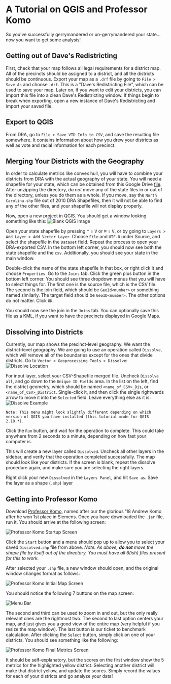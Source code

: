# A Tutorial on QGIS and Professor Komo

So you've successfully gerrymandered or un-gerrymandered your state... now you want to get some analysis!

## Getting out of Dave's Redistricting

First, check that your map follows all legal requirements for a district map.
All of the precincts should be assigned to a district, and all the districts should be continuous.
Export your map as a `.drf` file by going to `File > Save As` and choose `.drf`.
This is a "Dave's Redistricting File", which can be used to save your map.
 Later on, if you want to edit your districts, you can import this file into a clean Dave's Redistricting window. If things begin to break when exporting, open a new instance of Dave's Redistricting and import your saved file.

## Export to QGIS

From DRA, go to `File > Save VTD Info to CSV`, and save the resulting file somewhere. It contains information about how you drew your districts as well as vote and racial information for each precinct.

## Merging Your Districts with the Geography

In order to calculate metrics like convex hull, you will have to combine your districts from DRA with the actual geography of your state.
You will need a shapefile for your state, which can be obtained from this Google Drive [file](https://drive.google.com/folderview?id=0Bz_uFI8VY7xLZV9tTEFvc0hMdTg&usp=sharing).
After unzipping the directory, *do not* move any of the state files in or out of the directory, unless you do them as a whole.
If you move, say the `North Carolina.shp` file out of 2010 DRA Shapefiles, then it will not be able to find any of the other files, and your shapefile will not display properly.

Now, open a new project in QGIS. You should get a window looking something like this:
![Blank QGIS Image](https://i.imgur.com/2dHeMKX.png)

Open your state shapefile by pressing <kbd>⌃</kbd> <kbd>⇧</kbd> <kbd>V</kbd> or <kbd>⌘</kbd> <kbd>⇧</kbd> <kbd>V</kbd>, or by going to `Layers > Add Layer > Add Vector Layer`.
Choose `File` and `UTF-8` under Source, and select the shapefile in the `Dataset` field.
Repeat the process to open your DRA-exported CSV.
In the bottom left corner, you should now see both the state shapefile and the `csv`.
Additionally, you should see your state in the main window.

Double-click the name of the state shapefile in that box, or right click it and choose `Properties`.
Go to the `Joins` tab.
Click the green plus button in the bottom left corner.
You should see three dropdown menus that you will have to select things for.
The first one is the source file, which is the CSV file.
The second is the join field, which should be `GeoId<number>` or something named similarly.
The target field should be `GeoID<number>`. The other options do not matter. Click `OK`.

You should now see the join in the `Joins` tab. You can optionally save this file as a KML, if you want to have the precincts displayed in Google Maps.

## Dissolving into Districts

Currently, our map shows the precinct-level geography.
We want the district-level geography.
We are going to use an operation called `Dissolve`, which will remove all of the boundaries except for the ones that divide districts.
Go to `Vector > Geoprocessing Tools > Dissolve`:
![Dissolve Location](https://i.imgur.com/WMTobDd.png)

For input layer, select your CSV-Shapefile merged file.
Uncheck `Dissolve all`, and go down to the `Unique ID Fields` area.
In the list on the left, find the district geometry, which should be named `<name_of_CSV>_Dis`, or `<name_of_CSV>_District`.
Single-click it, and then click the single rightwards arrow to move it into the `Selected` field.
Leave everything else as it is:
![Dissolve Example](https://i.imgur.com/pjTX0KZ.png)

`Note: This menu might look slightly different depending on which version of QGIS you have installed (this tutorial made for QGIS 2.18.*). `

Click the `Run` button, and wait for the operation to complete.
This could take anywhere from 2 seconds to a minute, depending on how fast your computer is.

This will create a new layer called `Dissolved`.
Uncheck all other layers in the sidebar, and verify that the operation completed successfully.
The map should look like your districts.
If the screen is blank, repeat the dissolve procedure again, and make sure you are selecting the right layers.

Right click your new `Dissolved` in the `Layers Panel`, and hit `Save as`. Save the layer as a shape (`.shp`) layer

## Getting into Professor Komo

Download [Professor Komo](https://drive.google.com/open?id=1vvlv61xvNgekhqzbha7X3jEpWXqSoXxn), named after our the glorious '18 Andrew Komo after he won 1st place in Siemens. Once you have downloaded the `.jar` file, run it. You should arrive at the following screen:

![Professor Komo Startup Screen](https://imgur.com/Df5dB8v.png)

Click the `Start` button and a menu should pop up to allow you to select your saved `Dissolved.shp` file from above. *Note: As above, **do not** move the shape file by itself out of the directory. You must have all 6(ish) files present for this to work.* 

After selected your `.shp` file, a new window should open, and the original window changes format as follows:

![Professor Komo Initial Map Screen](https://imgur.com/ULnqlOk.png)

You should notice the following 7 buttons on the map screen:

![Menu Bar](https://imgur.com/rKLul1C.png)

The second and third can be used to zoom in and out, but the only really relevant ones are the rightmost two. The second to last option centers your map, and just gives you a good view of the entire map (very helpful if you resize the map window). The last button is our ticket to benchmark calculation. After clicking the `Select` button, simply click on one of your districts. You should see something like the following:

![Professor Komo Final Metrics Screen](https://imgur.com/If2ULBj.png)

It should be self-explanatory, but the scores on the first window show the 5 metrics for the highlighted yellow district. Selecting another district will make that district yellow, and update the scores. Simply record the values for each of your districts and go analyze your data!
